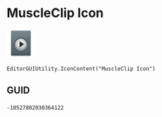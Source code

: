 # MuscleClip Icon
![](/img/MuscleClip%20Icon.png)

``` CSharp
EditorGUIUtility.IconContent("MuscleClip Icon")
```
## GUID
```
-10527802030364122
```
